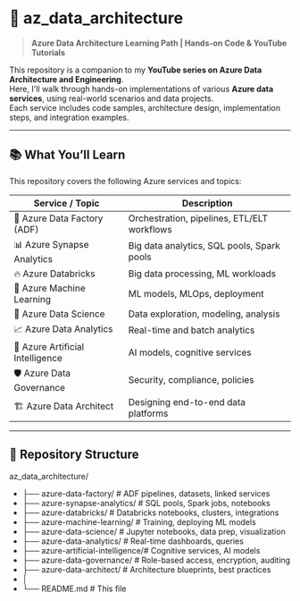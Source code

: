 # 📘 az_data_architecture

> **Azure Data Architecture Learning Path | Hands-on Code & YouTube Tutorials**

This repository is a companion to my **YouTube series on Azure Data Architecture and Engineering**.  
Here, I'll walk through hands-on implementations of various **Azure data services**, using real-world scenarios and data projects.  
Each service includes code samples, architecture design, implementation steps, and integration examples.


---

## 📚 What You’ll Learn

This repository covers the following Azure services and topics:

| Service / Topic                  | Description |
|-------------------------------|-------------|
| 🧱 Azure Data Factory (ADF)   | Orchestration, pipelines, ETL/ELT workflows |
| 📊 Azure Synapse Analytics    | Big data analytics, SQL pools, Spark pools |
| 🔥 Azure Databricks           | Big data processing, ML workloads |
| 🤖 Azure Machine Learning     | ML models, MLOps, deployment |
| 🧪 Azure Data Science         | Data exploration, modeling, analysis |
| 📈 Azure Data Analytics       | Real-time and batch analytics |
| 🧠 Azure Artificial Intelligence | AI models, cognitive services |
| 🛡️ Azure Data Governance     | Security, compliance, policies |
| 🏗️ Azure Data Architect      | Designing end-to-end data platforms |

---

## 🧩 Repository Structure

az_data_architecture/
- ├── azure-data-factory/ # ADF pipelines, datasets, linked services
- ├── azure-synapse-analytics/ # SQL pools, Spark jobs, notebooks
- ├── azure-databricks/ # Databricks notebooks, clusters, integrations
- ├── azure-machine-learning/ # Training, deploying ML models
- ├── azure-data-science/ # Jupyter notebooks, data prep, visualization
- ├── azure-data-analytics/ # Real-time dashboards, queries
- ├── azure-artificial-intelligence/# Cognitive services, AI models
- ├── azure-data-governance/ # Role-based access, encryption, auditing
- ├── azure-data-architect/ # Architecture blueprints, best practices
- │
- └── README.md # This file
